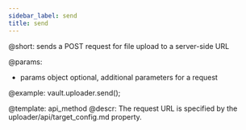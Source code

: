```yaml
---
sidebar_label: send
title: send
---          
```


@short: sends a POST request for file upload to a server-side URL 

@params:
* params 		object 			optional, additional parameters for a request

@example:
vault.uploader.send();

@template: api_method
@descr:
The request URL is specified by the uploader/api/target_config.md property.
